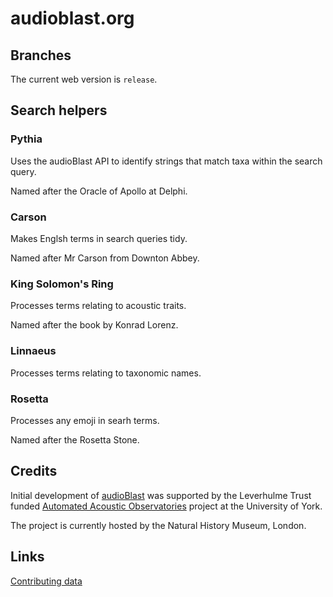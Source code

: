 # audioblast.org

## Branches

The current web version is `release`.

## Search helpers

### Pythia

Uses the audioBlast API to identify strings that match taxa within the search query.

Named after the Oracle of Apollo at Delphi.

### Carson

Makes Englsh terms in search queries tidy.

Named after Mr Carson from Downton Abbey.

### King Solomon's Ring

Processes terms relating to acoustic traits.

Named after the book by Konrad Lorenz.

### Linnaeus

Processes terms relating to taxonomic names.

### Rosetta

Processes any emoji in searh terms.

Named after the Rosetta Stone.

## Credits

Initial development of [audioBlast](https://audioblast.org) was supported by the Leverhulme Trust funded [Automated Acoustic Observatories](https://ebaker.me.uk/aao) project at the University of York.

The project is currently hosted by the Natural History Museum, London.

## Links

[Contributing data](https://github.com/audioblast/audioblast.org/wiki/Contributing-data)
